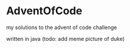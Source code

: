 # AdventOfCode
my solutions to the advent of code challenge

written in java (todo: add meme picture of duke)